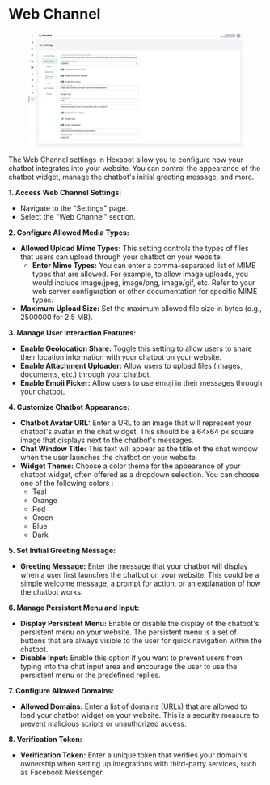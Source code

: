 # Web Channel

<figure><img src="../../.gitbook/assets/image (1) (1).png" alt=""><figcaption></figcaption></figure>

The Web Channel settings in Hexabot allow you to configure how your chatbot integrates into your website. You can control the appearance of the chatbot widget, manage the chatbot's initial greeting message, and more.

**1. Access Web Channel Settings:**

* Navigate to the "Settings" page.
* Select the "Web Channel" section.

**2. Configure Allowed Media Types:**

* **Allowed Upload Mime Types:** This setting controls the types of files that users can upload through your chatbot on your website.
  * **Enter Mime Types:** You can enter a comma-separated list of MIME types that are allowed. For example, to allow image uploads, you would include image/jpeg, image/png, image/gif, etc. Refer to your web server configuration or other documentation for specific MIME types.
* **Maximum Upload Size:** Set the maximum allowed file size in bytes (e.g., 2500000 for 2.5 MB).

**3. Manage User Interaction Features:**

* **Enable Geolocation Share:** Toggle this setting to allow users to share their location information with your chatbot on your website.
* **Enable Attachment Uploader:** Allow users to upload files (images, documents, etc.) through your chatbot.
* **Enable Emoji Picker:** Allow users to use emoji in their messages through your chatbot.

**4. Customize Chatbot Appearance:**

* **Chatbot Avatar URL:** Enter a URL to an image that will represent your chatbot's avatar in the chat widget. This should be a 64x64 px square image that displays next to the chatbot's messages.
* **Chat Window Title:** This text will appear as the title of the chat window when the user launches the chatbot on your website.&#x20;
* **Widget Theme:** Choose a color theme for the appearance of your chatbot widget, often offered as a dropdown selection. You can choose one of the following colors :&#x20;
  * Teal
  * Orange
  * Red
  * Green
  * Blue
  * Dark

**5. Set Initial Greeting Message:**

* **Greeting Message:** Enter the message that your chatbot will display when a user first launches the chatbot on your website. This could be a simple welcome message, a prompt for action, or an explanation of how the chatbot works.

**6. Manage Persistent Menu and Input:**

* **Display Persistent Menu:** Enable or disable the display of the chatbot's persistent menu on your website. The persistent menu is a set of buttons that are always visible to the user for quick navigation within the chatbot.
* **Disable Input:** Enable this option if you want to prevent users from typing into the chat input area and encourage the user to use the persistent menu or the predefined replies.

**7. Configure Allowed Domains:**

* **Allowed Domains:** Enter a list of domains (URLs) that are allowed to load your chatbot widget on your website. This is a security measure to prevent malicious scripts or unauthorized access.

**8. Verification Token:**

* **Verification Token:** Enter a unique token that verifies your domain's ownership when setting up integrations with third-party services, such as Facebook Messenger.
